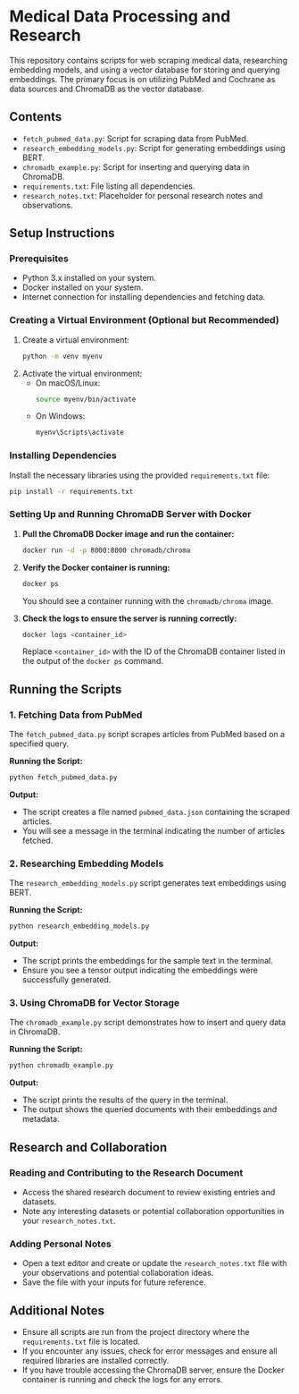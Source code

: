 # Medical Data Processing and Research

This repository contains scripts for web scraping medical data, researching embedding models, and using a vector database for storing and querying embeddings. The primary focus is on utilizing PubMed and Cochrane as data sources and ChromaDB as the vector database.

## Contents

- `fetch_pubmed_data.py`: Script for scraping data from PubMed.
- `research_embedding_models.py`: Script for generating embeddings using BERT.
- `chromadb_example.py`: Script for inserting and querying data in ChromaDB.
- `requirements.txt`: File listing all dependencies.
- `research_notes.txt`: Placeholder for personal research notes and observations.

## Setup Instructions

### Prerequisites

- Python 3.x installed on your system.
- Docker installed on your system.
- Internet connection for installing dependencies and fetching data.

### Creating a Virtual Environment (Optional but Recommended)

1. Create a virtual environment:
   ```sh
   python -m venv myenv
   ```
2. Activate the virtual environment:
   - On macOS/Linux:
     ```sh
     source myenv/bin/activate
     ```
   - On Windows:
     ```sh
     myenv\Scripts\activate
     ```

### Installing Dependencies

Install the necessary libraries using the provided `requirements.txt` file:

```sh
pip install -r requirements.txt
```

### Setting Up and Running ChromaDB Server with Docker

1. **Pull the ChromaDB Docker image and run the container:**
   ```sh
   docker run -d -p 8000:8000 chromadb/chroma
   ```

2. **Verify the Docker container is running:**
   ```sh
   docker ps
   ```

   You should see a container running with the `chromadb/chroma` image.

3. **Check the logs to ensure the server is running correctly:**
   ```sh
   docker logs <container_id>
   ```

   Replace `<container_id>` with the ID of the ChromaDB container listed in the output of the `docker ps` command.

## Running the Scripts

### 1. Fetching Data from PubMed

The `fetch_pubmed_data.py` script scrapes articles from PubMed based on a specified query.

**Running the Script:**

```sh
python fetch_pubmed_data.py
```

**Output:**

- The script creates a file named `pubmed_data.json` containing the scraped articles.
- You will see a message in the terminal indicating the number of articles fetched.

### 2. Researching Embedding Models

The `research_embedding_models.py` script generates text embeddings using BERT.

**Running the Script:**

```sh
python research_embedding_models.py
```

**Output:**

- The script prints the embeddings for the sample text in the terminal.
- Ensure you see a tensor output indicating the embeddings were successfully generated.

### 3. Using ChromaDB for Vector Storage

The `chromadb_example.py` script demonstrates how to insert and query data in ChromaDB.

**Running the Script:**

```sh
python chromadb_example.py
```

**Output:**

- The script prints the results of the query in the terminal.
- The output shows the queried documents with their embeddings and metadata.

## Research and Collaboration

### Reading and Contributing to the Research Document

- Access the shared research document to review existing entries and datasets.
- Note any interesting datasets or potential collaboration opportunities in your `research_notes.txt`.

### Adding Personal Notes

- Open a text editor and create or update the `research_notes.txt` file with your observations and potential collaboration ideas.
- Save the file with your inputs for future reference.

## Additional Notes

- Ensure all scripts are run from the project directory where the `requirements.txt` file is located.
- If you encounter any issues, check for error messages and ensure all required libraries are installed correctly.
- If you have trouble accessing the ChromaDB server, ensure the Docker container is running and check the logs for any errors.
